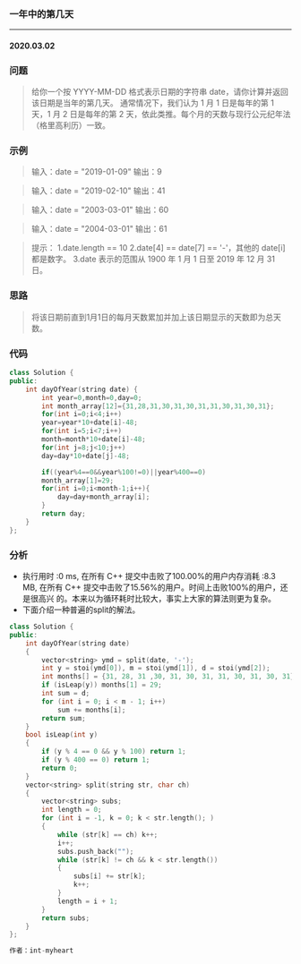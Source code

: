 ### 一年中的第几天
***
#### 2020.03.02

### 问题
>给你一个按 YYYY-MM-DD 格式表示日期的字符串 date，请你计算并返回该日期是当年的第几天。
通常情况下，我们认为 1 月 1 日是每年的第 1 天，1 月 2 日是每年的第 2 天，依此类推。每个月的天数与现行公元纪年法（格里高利历）一致。

### 示例
>输入：date = "2019-01-09"
输出：9

>输入：date = "2019-02-10"
输出：41

>输入：date = "2003-03-01"
输出：60

>输入：date = "2004-03-01"
输出：61

>提示：
1.date.length == 10
2.date[4] == date[7] == '-'，其他的 date[i] 都是数字。
3.date 表示的范围从 1900 年 1 月 1 日至 2019 年 12 月 31 日。

### 思路
>将该日期前直到1月1日的每月天数累加并加上该日期显示的天数即为总天数。

### 代码
```c++
class Solution {
public:
    int dayOfYear(string date) {
        int year=0,month=0,day=0;
        int month_array[12]={31,28,31,30,31,30,31,31,30,31,30,31};
        for(int i=0;i<4;i++)
        year=year*10+date[i]-48;
        for(int i=5;i<7;i++)
        month=month*10+date[i]-48;
        for(int j=8;j<10;j++)
        day=day*10+date[j]-48;

        if((year%4==0&&year%100!=0)||year%400==0)
        month_array[1]=29;
        for(int i=0;i<month-1;i++){
            day=day+month_array[i];
        }
        return day;
    }
};
```

### 分析
 - 执行用时 :0 ms, 在所有 C++ 提交中击败了100.00%的用户内存消耗 :8.3 MB, 在所有 C++ 提交中击败了15.56%的用户。时间上击败100%的用户，还是很高兴
   的。本来以为循环耗时比较大，事实上大家的算法则更为复杂。
 - 下面介绍一种普遍的split的解法。
 
```c++
class Solution {
public:
    int dayOfYear(string date)
    {
        vector<string> ymd = split(date, '-');
        int y = stoi(ymd[0]), m = stoi(ymd[1]), d = stoi(ymd[2]);
        int months[] = {31, 28, 31 ,30, 31, 30, 31, 31, 30, 31, 30, 31};
        if (isLeap(y)) months[1] = 29;
        int sum = d;
        for (int i = 0; i < m - 1; i++)
            sum += months[i];
        return sum;
    }
    bool isLeap(int y)
    {
        if (y % 4 == 0 && y % 100) return 1;
        if (y % 400 == 0) return 1;
        return 0;
    }
    vector<string> split(string str, char ch)
    {
        vector<string> subs;
        int length = 0;
        for (int i = -1, k = 0; k < str.length(); )
        {
            while (str[k] == ch) k++;
            i++;
            subs.push_back("");
            while (str[k] != ch && k < str.length())
            {
                subs[i] += str[k];
                k++;
            }
            length = i + 1;
        }
        return subs;
    }
};

作者：int-myheart
